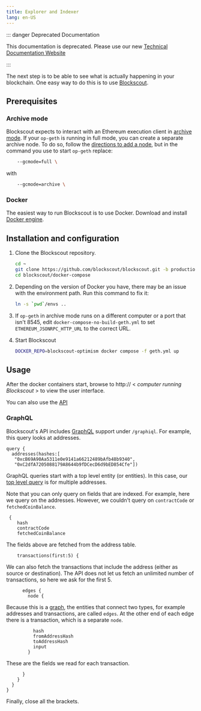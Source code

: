 ```yaml
---
title: Explorer and Indexer
lang: en-US
---
```


::: danger Deprecated Documentation

This documentation is deprecated. Please use our new [Technical Documentation Website](https://docs.optimism.io/stack/getting-started)

:::

The next step is to be able to see what is actually happening in your blockchain.
One easy way to do this is to use [Blockscout](https://www.blockscout.com/).

## Prerequisites

### Archive mode

Blockscout expects to interact with an Ethereum execution client in [archive mode](https://www.alchemy.com/overviews/archive-nodes#archive-nodes).
If your `op-geth` is running in full mode, you can create a separate archive node.
To do so, follow the [directions to add a node](./getting-started.md#adding-nodes), but in the command you use to start `op-geth` replace:

```sh
	--gcmode=full \
```

with

```sh
	--gcmode=archive \
```

### Docker

The easiest way to run Blockscout is to use Docker.
Download and install [Docker engine](https://docs.docker.com/engine/install/#server).


## Installation and configuration

1. Clone the Blockscout repository.

   ```sh
   cd ~
   git clone https://github.com/blockscout/blockscout.git -b production-optimism
   cd blockscout/docker-compose
   ```

1. Depending on the version of Docker you have, there may be an issue with the environment path.
   Run this command to fix it:

   ```sh
   ln -s `pwd`/envs ..
   ```

1. If `op-geth` in archive mode runs on a different computer or a port that isn't 8545, edit `docker-compose-no-build-geth.yml` to set `ETHEREUM_JSONRPC_HTTP_URL` to the correct URL.

1. Start Blockscout

   ```sh
   DOCKER_REPO=blockscout-optimism docker compose -f geth.yml up
   ```

## Usage

After the docker containers start, browse to http:// < *computer running Blockscout* > to view the user interface. 

You can also use the [API](https://docs.blockscout.com/for-users/api)

### GraphQL

Blockscout's API includes [GraphQL](https://graphql.org/) support under `/graphiql`. 
For example, this query looks at addresses.

```
query {
  addresses(hashes:[
   "0xcB69A90Aa5311e0e9141a66212489bAfb48b9340", 
   "0xC2dfA7205088179A8644b9fDCecD6d9bED854Cfe"])
```

GraphQL queries start with a top level entity (or entities).
In this case, our [top level query](https://docs.blockscout.com/for-users/api/graphql#queries) is for multiple addresses.

Note that you can only query on fields that are indexed.
For example, here we query on the addresses.
However, we couldn't query on `contractCode` or `fetchedCoinBalance`.

```
 {
    hash
    contractCode
    fetchedCoinBalance
```

The fields above are fetched from the address table.

```
    transactions(first:5) {
```

We can also fetch the transactions that include the address (either as source or destination).
The API does not let us fetch an unlimited number of transactions, so here we ask for the first 5.


```
      edges {
        node {
```

Because this is a [graph](https://en.wikipedia.org/wiki/Graph_(discrete_mathematics)), the entities that connect two types, for example addresses and transactions, are called `edges`.
At the other end of each edge there is a transaction, which is a separate `node`.

```
          hash
          fromAddressHash
          toAddressHash
          input
        }
```

These are the fields we read for each transaction. 

```
      }
    }
  }
}
```

Finally, close all the brackets. 